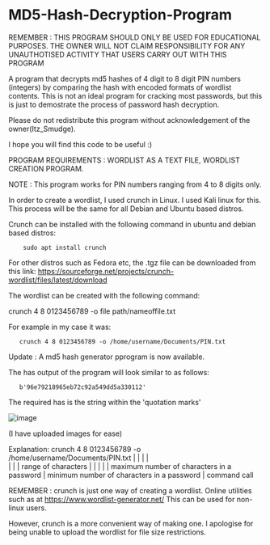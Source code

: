 # MD5-Hash-Decryption-Program
REMEMBER : THIS PROGRAM SHOULD ONLY BE USED FOR EDUCATIONAL PURPOSES. THE OWNER WILL NOT CLAIM RESPONSIBILITY FOR ANY UNAUTHOTISED ACTIVITY THAT USERS CARRY OUT WITH THIS PROGRAM

A program that decrypts md5 hashes of 4 digit to 8 digit PIN numbers (integers) by comparing the hash with encoded formats of wordlist contents. 
This is not an ideal program for cracking most passwords, but this is just to demostrate the process of password hash decryption.

Please do not redistribute this program without acknowledgement of the owner(Itz_Smudge).

I hope you will find this code to be useful :)

PROGRAM REQUIREMENTS : WORDLIST AS A TEXT FILE, WORDLIST CREATION PROGRAM.
 
NOTE : This program works for PIN numbers ranging from 4 to 8 digits only. 
 
In order to create a wordlist, I used crunch in Linux. I used Kali linux for this. This process will be the same for all Debian and Ubuntu based distros.

Crunch can be installed with the following command in ubuntu and debian based distros:

        sudo apt install crunch

For other distros such as Fedora etc, the .tgz file can be downloaded from this link: 
https://sourceforge.net/projects/crunch-wordlist/files/latest/download

The wordlist can be created with the following command:

crunch 4 8 0123456789 -o file path/nameoffile.txt

For example in my case it was:

       crunch 4 8 0123456789 -o /home/username/Documents/PIN.txt
Update : A md5 hash generator pprogram is now available.

The has output of the program will look similar to as follows: 

       b'96e79218965eb72c92a549dd5a330112'
  
The required has is the string within the 'quotation marks'

![image](https://user-images.githubusercontent.com/74146327/119104123-f2d05900-ba2c-11eb-8d18-39201d4e2ce3.png)

(I have uploaded images for ease)

Explanation:
crunch 4 8 0123456789 -o /home/username/Documents/PIN.txt
  |    | |     |            
  |    | |   range of characters
  |    | | 
  |    | maximum number of characters in a password
  |   minimum number of characters in a password
  |
command call

REMEMBER : crunch is just one way of creating a wordlist. Online utilities such as at 
https://www.wordlist-generator.net/ 
This can be used for non-linux users.

However, crunch is a more convenient way of making one.
I apologise for being unable to upload the wordlist for file size restrictions.
